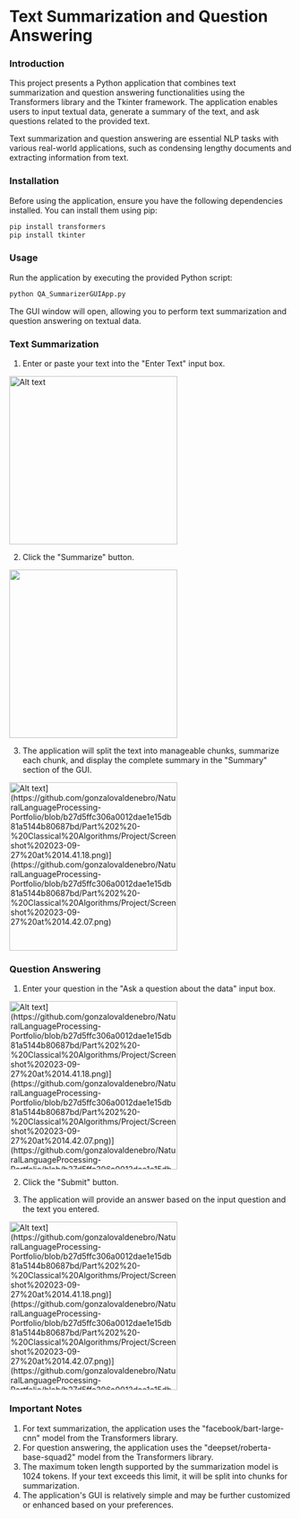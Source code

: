 # Text Summarization and Question Answering

### Introduction
This project presents a Python application that combines text summarization and question answering functionalities using the Transformers library and the Tkinter framework. The application enables users to input textual data, generate a summary of the text, and ask questions related to the provided text.

Text summarization and question answering are essential NLP tasks with various real-world applications, such as condensing lengthy documents and extracting information from text.

### Installation
Before using the application, ensure you have the following dependencies installed. You can install them using pip:

```python
pip install transformers
pip install tkinter
```
### Usage

Run the application by executing the provided Python script:

```python
python QA_SummarizerGUIApp.py
```
The GUI window will open, allowing you to perform text summarization and question answering on textual data.

### Text Summarization
1. Enter or paste your text into the "Enter Text" input box.
<img src="[https://github.com/gonzalovaldenebro/NaturalLanguageProcessing-Portfolio/blob/891ab96f1771ea2df45b680e04439024d2d14d30/Part%201%20-%20Exploring%20Pre-Trained%20NLP%20Models/Project/Images/user_input.png](https://github.com/gonzalovaldenebro/NaturalLanguageProcessing-Portfolio/blob/b27d5ffc306a0012dae1e15db81a5144b80687bd/Part%202%20-%20Classical%20Algorithms/Project/Screenshot%202023-09-27%20at%2014.39.19.png)" alt="Alt text" width="300"/>

2. Click the "Summarize" button.

<img src="(https://github.com/gonzalovaldenebro/NaturalLanguageProcessing-Portfolio/blob/b27d5ffc306a0012dae1e15db81a5144b80687bd/Part%202%20-%20Classical%20Algorithms/Project/Screenshot%202023-09-27%20at%2014.41.18.png)" width="300"/>

3. The application will split the text into manageable chunks, summarize each chunk, and display the complete summary in the "Summary" section of the GUI.

<img src="[https://github.com/gonzalovaldenebro/NaturalLanguageProcessing-Portfolio/blob/891ab96f1771ea2df45b680e04439024d2d14d30/Part%201%20-%20Exploring%20Pre-Trained%20NLP%20Models/Project/Images/user_input.png](https://github.com/gonzalovaldenebro/NaturalLanguageProcessing-Portfolio/blob/b27d5ffc306a0012dae1e15db81a5144b80687bd/Part%202%20-%20Classical%20Algorithms/Project/Screenshot%202023-09-27%20at%2014.39.19.png)" alt="Alt text](https://github.com/gonzalovaldenebro/NaturalLanguageProcessing-Portfolio/blob/b27d5ffc306a0012dae1e15db81a5144b80687bd/Part%202%20-%20Classical%20Algorithms/Project/Screenshot%202023-09-27%20at%2014.41.18.png)](https://github.com/gonzalovaldenebro/NaturalLanguageProcessing-Portfolio/blob/b27d5ffc306a0012dae1e15db81a5144b80687bd/Part%202%20-%20Classical%20Algorithms/Project/Screenshot%202023-09-27%20at%2014.42.07.png)" width="300"/>

### Question Answering
1. Enter your question in the "Ask a question about the data" input box.

<img src="[https://github.com/gonzalovaldenebro/NaturalLanguageProcessing-Portfolio/blob/891ab96f1771ea2df45b680e04439024d2d14d30/Part%201%20-%20Exploring%20Pre-Trained%20NLP%20Models/Project/Images/user_input.png](https://github.com/gonzalovaldenebro/NaturalLanguageProcessing-Portfolio/blob/b27d5ffc306a0012dae1e15db81a5144b80687bd/Part%202%20-%20Classical%20Algorithms/Project/Screenshot%202023-09-27%20at%2014.39.19.png)" alt="Alt text](https://github.com/gonzalovaldenebro/NaturalLanguageProcessing-Portfolio/blob/b27d5ffc306a0012dae1e15db81a5144b80687bd/Part%202%20-%20Classical%20Algorithms/Project/Screenshot%202023-09-27%20at%2014.41.18.png)](https://github.com/gonzalovaldenebro/NaturalLanguageProcessing-Portfolio/blob/b27d5ffc306a0012dae1e15db81a5144b80687bd/Part%202%20-%20Classical%20Algorithms/Project/Screenshot%202023-09-27%20at%2014.42.07.png)](https://github.com/gonzalovaldenebro/NaturalLanguageProcessing-Portfolio/blob/b27d5ffc306a0012dae1e15db81a5144b80687bd/Part%202%20-%20Classical%20Algorithms/Project/Screenshot%202023-09-27%20at%2014.42.37.png)" width="300"/>

2. Click the "Submit" button.

3. The application will provide an answer based on the input question and the text you entered.
<img src="[https://github.com/gonzalovaldenebro/NaturalLanguageProcessing-Portfolio/blob/891ab96f1771ea2df45b680e04439024d2d14d30/Part%201%20-%20Exploring%20Pre-Trained%20NLP%20Models/Project/Images/user_input.png](https://github.com/gonzalovaldenebro/NaturalLanguageProcessing-Portfolio/blob/b27d5ffc306a0012dae1e15db81a5144b80687bd/Part%202%20-%20Classical%20Algorithms/Project/Screenshot%202023-09-27%20at%2014.39.19.png)" alt="Alt text](https://github.com/gonzalovaldenebro/NaturalLanguageProcessing-Portfolio/blob/b27d5ffc306a0012dae1e15db81a5144b80687bd/Part%202%20-%20Classical%20Algorithms/Project/Screenshot%202023-09-27%20at%2014.41.18.png)](https://github.com/gonzalovaldenebro/NaturalLanguageProcessing-Portfolio/blob/b27d5ffc306a0012dae1e15db81a5144b80687bd/Part%202%20-%20Classical%20Algorithms/Project/Screenshot%202023-09-27%20at%2014.42.07.png)](https://github.com/gonzalovaldenebro/NaturalLanguageProcessing-Portfolio/blob/b27d5ffc306a0012dae1e15db81a5144b80687bd/Part%202%20-%20Classical%20Algorithms/Project/Screenshot%202023-09-27%20at%2014.42.37.png)](https://github.com/gonzalovaldenebro/NaturalLanguageProcessing-Portfolio/blob/b27d5ffc306a0012dae1e15db81a5144b80687bd/Part%202%20-%20Classical%20Algorithms/Project/Screenshot%202023-09-27%20at%2014.43.02.png)" width="300"/>
 

### Important Notes
1. For text summarization, the application uses the "facebook/bart-large-cnn" model from the Transformers library.
2. For question answering, the application uses the "deepset/roberta-base-squad2" model from the Transformers library.
3. The maximum token length supported by the summarization model is 1024 tokens. If your text exceeds this limit, it will be split into chunks for summarization.
4. The application's GUI is relatively simple and may be further customized or enhanced based on your preferences.

































